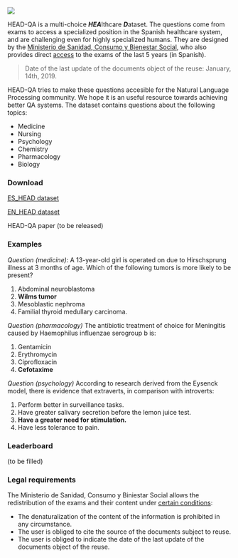 <script>
  (function(i,s,o,g,r,a,m){i['GoogleAnalyticsObject']=r;i[r]=i[r]||function(){
  (i[r].q=i[r].q||[]).push(arguments)},i[r].l=1*new Date();a=s.createElement(o),
  m=s.getElementsByTagName(o)[0];a.async=1;a.src=g;m.parentNode.insertBefore(a,m)
  })(window,document,'script','https://www.google-analytics.com/analytics.js','ga');

  ga('create', 'UA-90748831-1', 'auto');
  ga('send', 'pageview');

</script>




![](https://cdn.pixabay.com/photo/2016/11/09/16/24/virus-1812092_960_720.jpg)


HEAD-QA is a multi-choice ***HEA***lthcare ***D***ataset. The questions come from exams to access a specialized position in the Spanish healthcare system, and are challenging even for highly specialized humans. They are designed by the [Ministerio de Sanidad, Consumo y Bienestar Social](https://www.mscbs.gob.es/), who also provides direct [access](https://fse.mscbs.gob.es/fseweb/view/public/datosanteriores/cuadernosExamen/busquedaConvocatoria.xhtml) to the exams of the last 5 years (in Spanish). 

> Date of the last update of the documents object of the reuse: January, 14th, 2019.

HEAD-QA tries to make these questions accesible for the Natural Language Processing community. We hope it is an useful resource towards achieving better QA systems. The dataset contains questions about the following topics:

- Medicine 
- Nursing
- Psychology
- Chemistry
- Pharmacology
- Biology

### Download

[ES_HEAD dataset](https://drive.google.com/open?id=1dUIqVwvoZAtbX_-z5axCoe97XNcFo1No)

[EN_HEAD dataset](https://drive.google.com/open?id=1phryJg4FjCFkn0mSCqIOP2-FscAeKGV0)

HEAD-QA paper (to be released)

### Examples

*Question (medicine)*: A 13-year-old girl is operated on due to Hirschsprung illness at 3 months of age. Which of the following tumors is more likely to be present? 

1. Abdominal neuroblastoma
2. **Wilms tumor**
3. Mesoblastic nephroma
4. Familial thyroid medullary carcinoma.

*Question (pharmacology)* The antibiotic treatment of choice for Meningitis caused by Haemophilus influenzae serogroup b is:
1. Gentamicin 
2. Erythromycin 
3. Ciprofloxacin 
4. **Cefotaxime**

*Question (psychology)*	According to research derived from the Eysenck model, there is evidence that extraverts, in comparison with introverts:
1. Perform better in surveillance tasks.
2. Have greater salivary secretion before the lemon juice test.
3. **Have a greater need for stimulation.**
4. Have less tolerance to pain.

### Leaderboard

(to be filled)

### Legal requirements

The Ministerio de Sanidad, Consumo y Biniestar Social allows the redistribution of the exams and their content under [certain conditions](https://www.mscbs.gob.es/avisoLegal/home.htm): 

- The denaturalization of the content of the information is prohibited in any circumstance.
- The user is obliged to cite the source of the documents subject to reuse.
- The user is obliged to indicate the date of the last update of the documents object of the reuse.

